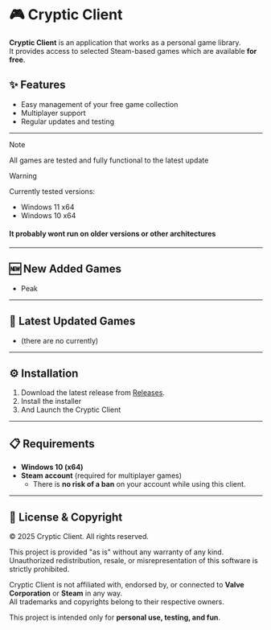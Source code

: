 # 🎮 Cryptic Client

**Cryptic Client** is an application that works as a personal game library.  
It provides access to selected Steam-based games which are available **for free**.  

## ✨ Features
- Easy management of your free game collection
- Multiplayer support
- Regular updates and testing
---

> [!NOTE]
> All games are tested and fully functional to the latest update

> [!WARNING]
> Currently tested versions:  
> - Windows 11 x64  
> - Windows 10 x64
#### It probably wont run on older versions or other architectures


---

## 🆕 New Added Games
- Peak

---

## 🔄 Latest Updated Games
- (there are no currently)

---

## ⚙️ Installation
1. Download the latest release from [Releases](../../releases).
2. Install the installer
3. And Launch the Cryptic Client

---

## 📋 Requirements
- **Windows 10 (x64)**
- **Steam account** (required for multiplayer games)  
  - There is **no risk of a ban** on your account while using this client.  

---


## 📄 License & Copyright

© 2025 Cryptic Client. All rights reserved.  

This project is provided "as is" without any warranty of any kind.  
Unauthorized redistribution, resale, or misrepresentation of this software is strictly prohibited.  

Cryptic Client is not affiliated with, endorsed by, or connected to **Valve Corporation** or **Steam** in any way.  
All trademarks and copyrights belong to their respective owners.


This project is intended only for **personal use, testing, and fun**.  

